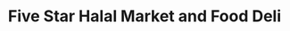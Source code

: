 ---
title: "Five Star Halal Market and Food Deli"
url: /louisville/five-star-halal-market-and-food-deli/
shop: supermarket
---